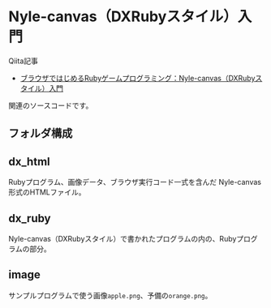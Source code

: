 # Nyle-canvas（DXRubyスタイル）入門

Qiita記事

- [ブラウザではじめるRubyゲームプログラミング：Nyle-canvas（DXRubyスタイル）入門](https://qiita.com/noanoa07/items/e7ebf97edef4ae9b448a)

関連のソースコードです。

## フォルダ構成
## dx_html
Rubyプログラム、画像データ、ブラウザ実行コード一式を含んだ Nyle-canvas形式のHTMLファイル。

## dx_ruby
Nyle-canvas（DXRubyスタイル）で書かれたプログラムの内の、Rubyプログラムの部分。

## image
サンプルプログラムで使う画像`apple.png`、予備の`orange.png`。
